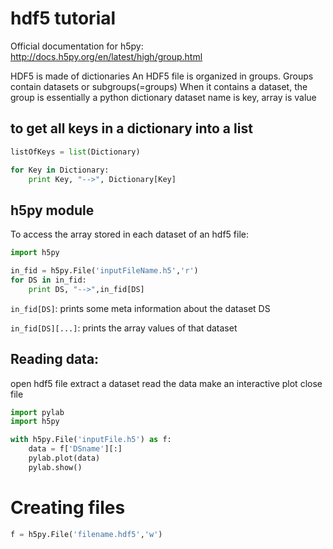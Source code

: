 # hdf5 tutorial

Official documentation for h5py:
http://docs.h5py.org/en/latest/high/group.html

HDF5 is made of dictionaries
An HDF5 file is organized in groups. 
Groups contain datasets or subgroups(=groups)
When it contains a dataset, the group is essentially a python dictionary
dataset name is key, array is value


## to get all keys in a dictionary into a list
```python
listOfKeys = list(Dictionary)
```

```python
for Key in Dictionary:
    print Key, "-->", Dictionary[Key]
```

## h5py module
To access the array stored in each dataset of an hdf5 file:

```python
import h5py

in_fid = h5py.File('inputFileName.h5','r')
for DS in in_fid:
    print DS, "-->",in_fid[DS]
```

`in_fid[DS]`: prints some meta information about the dataset DS

`in_fid[DS][...]`: prints the array values of that dataset

## Reading data:
open hdf5 file
extract a dataset
read the data
make an interactive plot
close file

```python
import pylab
import h5py

with h5py.File('inputFile.h5') as f:
    data = f['DSname'][:]
    pylab.plot(data)
    pylab.show()
```

# Creating files
```python
f = h5py.File('filename.hdf5','w')
```


